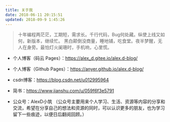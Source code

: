 ```yaml
---
title: 关于我
date: 2018-06-11 20:15:51
updated: 2018-09-9 1:45:26
---
```


>   十年编程两茫茫，工期短，需求长。千行代码，Bug何处藏。纵使上线又如何，新版本，继续忙。
>   黑白颠倒没商量，睡地铺，吃食堂。夜半梦醒，无人在身旁。最怕灯火阑珊时，手机响，心里慌。



- 个人博客（码云 Pages）：https://alex_d.gitee.io/alex.d-blog/

- 个人博客（Github Pages）：https://anyer.github.io/alex.d-blog/

- csdn博客：https://blog.csdn.net/u012995964

- 简书：https://www.jianshu.com/u/059f6f3e5791

- 公众号：AlexD小筑 （公众号主要用来个人学习、生活、资源等内容的分享和交流，希望在分享自己的想法和资源的同时，可以认识更多的朋友，也为学习留下一些痕迹，以便日后翻阅回顾。）


